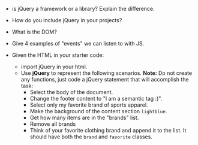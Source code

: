 - is jQuery a framework or a library? Explain the difference.

- How do you include jQuery in your projects?

- What is the DOM?


- Give 4 examples of "events" we can listen to with JS.


- Given the HTML in your starter code:
  - import jQuery in your html.
  - Use **jQuery** to represent the following scenarios.
  **Note:** Do not create any functions, just code a jQuery statement that will accomplish the task:
    - Select the body of the document.
    - Change the footer content to "I am a semantic tag :)".
    - Select only my favorite brand of sports apparel.
    - Make the background of the content section `lightblue`.
    - Get how many items are in the "brands" list.
    - Remove all brands
    - Think of your favorite clothing brand and append it to the list. It should have both the `brand` and `favorite` classes.
